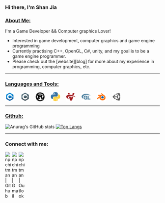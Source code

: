 <!-- List Of Websites-->
[study notes]: https://npchitman.com
[Aphrodite]: https://github.com/npchitman/Aphrodite
[outlook]: mailto:npchitman@outlook.com
[reddit]: https://www.reddit.com/user/npchitman
[github]: https://www.github.com/npchitman
[gmail]: mailto:npchitmann@gmail.com

### Hi there, I'm Shan Jia<br>

### <ins>About Me:</ins>

I'm a Game Developer && Computer graphics Lover!
- Interested in game development, computer graphics and game engine programming
- Currently practising C++, OpenGL, C#, unity, and my goal is to be a game engine programmer.
- Please check out the [website][blog] for more about my experience in programming, computer graphics, etc.


***

### <ins>Languages and Tools:</ins>

<img align="center" alt="npchitman|C++" width="30px" src="images/c++.png"/>&nbsp;&nbsp;&nbsp;&nbsp;
<img align="center" alt="npchitman|C#" width="30px" src="images/csharp.png"/>&nbsp;&nbsp;&nbsp;&nbsp;
<img align="center" alt="npchitman|Rust" width="30px" src="images/rust.png"/>&nbsp;&nbsp;&nbsp;&nbsp;
<img align="center" alt="npchitman|Python" width="30px" src="images/python.png"/>&nbsp;&nbsp;&nbsp;&nbsp;
<img align="center" alt="npchitman|Vulkan" width="30px" src="images/vulkan.png"/>&nbsp;&nbsp;&nbsp;&nbsp;
<img align="center" alt="npchitman|OpenGL" width="30px" src="images/opengl.png"/>&nbsp;&nbsp;&nbsp;&nbsp;
<img align="center" alt="npchitman|Blender" width="30px" src="images/blender.png"/>&nbsp;&nbsp;&nbsp;&nbsp;
<img align="center" alt="npchitman|Unity" width="30px" src="images/unity.png"/>&nbsp;&nbsp;&nbsp;&nbsp;

***

### <ins>Github:</ins>

![Anurag's GitHub stats](https://github-readme-stats.vercel.app/api?username=Js11252001&count_private=true&show_icons=true&include_all_commits=true&line_height=40&hide=contribs,prs,issues)
[![Top Langs](https://github-readme-stats.vercel.app/api/top-langs/?username=Js11252001&hide=html,javascript&layout=compact)](https://github.com/anuraghazra/github-readme-stats)
<br>


***

### Connect with me:

<!-- [<img align="left" alt="npchitman | Reddit" width="22px" src="https://image.flaticon.com/icons/svg/2111/2111589.svg" />][reddit] -->
[<img align="left" alt="npchitman | Github" width="22px" src="https://image.flaticon.com/icons/svg/733/733553.svg" />][github]
[<img align="left" alt="npchitman | Gmail" width="22px" src="https://image.flaticon.com/icons/svg/732/732200.svg" />][gmail]
[<img align="left" alt="npchitman | Outlook" width="22px" src="https://image.flaticon.com/icons/png/512/732/732223.png" />][outlook]
